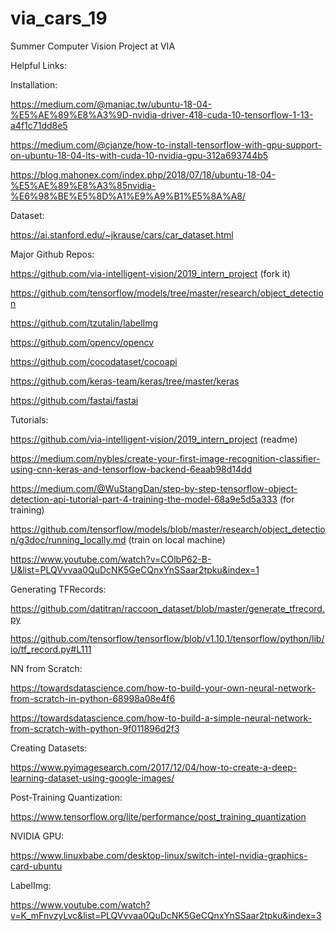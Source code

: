 # via_cars_19
Summer Computer Vision Project at VIA

Helpful Links:

Installation:

https://medium.com/@maniac.tw/ubuntu-18-04-%E5%AE%89%E8%A3%9D-nvidia-driver-418-cuda-10-tensorflow-1-13-a4f1c71dd8e5

https://medium.com/@cjanze/how-to-install-tensorflow-with-gpu-support-on-ubuntu-18-04-lts-with-cuda-10-nvidia-gpu-312a693744b5

https://blog.mahonex.com/index.php/2018/07/18/ubuntu-18-04-%E5%AE%89%E8%A3%85nvidia-%E6%98%BE%E5%8D%A1%E9%A9%B1%E5%8A%A8/

Dataset:

https://ai.stanford.edu/~jkrause/cars/car_dataset.html

Major Github Repos:

https://github.com/via-intelligent-vision/2019_intern_project (fork it)

https://github.com/tensorflow/models/tree/master/research/object_detection

https://github.com/tzutalin/labelImg

https://github.com/opencv/opencv

https://github.com/cocodataset/cocoapi

https://github.com/keras-team/keras/tree/master/keras

https://github.com/fastai/fastai

Tutorials:

https://github.com/via-intelligent-vision/2019_intern_project (readme)

https://medium.com/nybles/create-your-first-image-recognition-classifier-using-cnn-keras-and-tensorflow-backend-6eaab98d14dd

https://medium.com/@WuStangDan/step-by-step-tensorflow-object-detection-api-tutorial-part-4-training-the-model-68a9e5d5a333 (for training)

https://github.com/tensorflow/models/blob/master/research/object_detection/g3doc/running_locally.md (train on local machine)

https://www.youtube.com/watch?v=COlbP62-B-U&list=PLQVvvaa0QuDcNK5GeCQnxYnSSaar2tpku&index=1

Generating TFRecords:

https://github.com/datitran/raccoon_dataset/blob/master/generate_tfrecord.py

https://github.com/tensorflow/tensorflow/blob/v1.10.1/tensorflow/python/lib/io/tf_record.py#L111

NN from Scratch:

https://towardsdatascience.com/how-to-build-your-own-neural-network-from-scratch-in-python-68998a08e4f6

https://towardsdatascience.com/how-to-build-a-simple-neural-network-from-scratch-with-python-9f011896d2f3

Creating Datasets:

https://www.pyimagesearch.com/2017/12/04/how-to-create-a-deep-learning-dataset-using-google-images/

Post-Training Quantization:

https://www.tensorflow.org/lite/performance/post_training_quantization

NVIDIA GPU:

https://www.linuxbabe.com/desktop-linux/switch-intel-nvidia-graphics-card-ubuntu

LabelImg:

https://www.youtube.com/watch?v=K_mFnvzyLvc&list=PLQVvvaa0QuDcNK5GeCQnxYnSSaar2tpku&index=3


